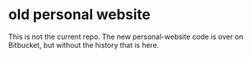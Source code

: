 old personal website
================

This is not the current repo. The new personal-website code is over on Bitbucket, but without the history that is here.
